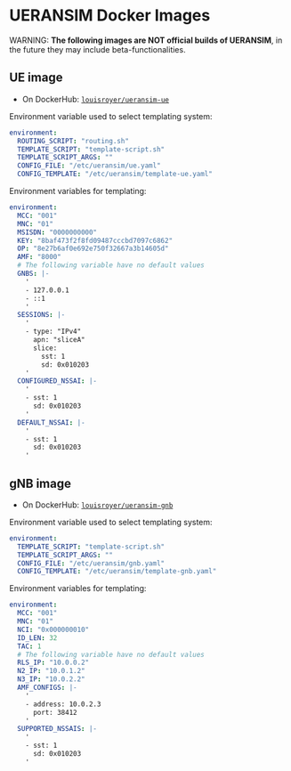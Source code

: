 # UERANSIM Docker Images
WARNING: **The following images are NOT official builds of UERANSIM**, in the future they may include beta-functionalities.

## UE image
- On DockerHub: [`louisroyer/ueransim-ue`](https://hub.docker.com/repository/docker/louisroyer/ueransim-ue)

Environment variable used to select templating system:
```yaml
environment:
  ROUTING_SCRIPT: "routing.sh"
  TEMPLATE_SCRIPT: "template-script.sh"
  TEMPLATE_SCRIPT_ARGS: ""
  CONFIG_FILE: "/etc/ueransim/ue.yaml"
  CONFIG_TEMPLATE: "/etc/ueransim/template-ue.yaml"
```

Environment variables for templating:
```yaml
environment:
  MCC: "001"
  MNC: "01"
  MSISDN: "0000000000"
  KEY: "8baf473f2f8fd09487cccbd7097c6862"
  OP: "8e27b6af0e692e750f32667a3b14605d"
  AMF: "8000"
  # The following variable have no default values
  GNBS: |-
    '
    - 127.0.0.1
    - ::1
    '
  SESSIONS: |-
    '
    - type: "IPv4"
      apn: "sliceA"
      slice:
        sst: 1
        sd: 0x010203
    '
  CONFIGURED_NSSAI: |-
    '
    - sst: 1
      sd: 0x010203
    '
  DEFAULT_NSSAI: |-
    '
    - sst: 1
      sd: 0x010203
    '
```

## gNB image
- On DockerHub: [`louisroyer/ueransim-gnb`](https://hub.docker.com/repository/docker/louisroyer/ueransim-gnb)

Environment variable used to select templating system:
```yaml
environment:
  TEMPLATE_SCRIPT: "template-script.sh"
  TEMPLATE_SCRIPT_ARGS: ""
  CONFIG_FILE: "/etc/ueransim/gnb.yaml"
  CONFIG_TEMPLATE: "/etc/ueransim/template-gnb.yaml"
```

Environment variables for templating:
```yaml
environment:
  MCC: "001"
  MNC: "01"
  NCI: "0x000000010"
  ID_LEN: 32
  TAC: 1
  # The following variable have no default values
  RLS_IP: "10.0.0.2"
  N2_IP: "10.0.1.2"
  N3_IP: "10.0.2.2"
  AMF_CONFIGS: |-
    '
    - address: 10.0.2.3
      port: 38412
    '
  SUPPORTED_NSSAIS: |-
    '
    - sst: 1
      sd: 0x010203
    '
```

